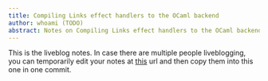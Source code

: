 ```yaml
---
title: Compiling Links effect handlers to the OCaml backend
author: whoami (TODO)
abstract: Notes on Compiling Links effect handlers to the OCaml backend
---
```


This is the liveblog notes.  In case there are multiple
people liveblogging, you can temporarily edit your notes
at [this](compiling-links-effe/template.md) url and then copy them into this one in one
commit.
